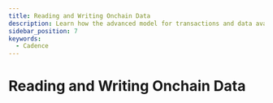 ```yaml
---
title: Reading and Writing Onchain Data
description: Learn how the advanced model for transactions and data availability in Cadence allows you to write complicated transactions and query any public data without dependence on a third party.
sidebar_position: 7
keywords:
  - Cadence
---
```


# Reading and Writing Onchain Data
